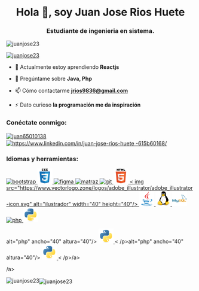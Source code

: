 <h1 align="center">Hola 👋, soy Juan Jose Rios Huete</h1>
<h3 align="center">Estudiante de ingenieria en sistema.</h3>

<p align="left"> <img src="https://komarev.com/ghpvc/?username=juanjose23&label=Profile%20views&color=0e75b6&style=flat" alt="juanjose23" /> </p>

<p align="left"> <a href=" https://github.com/ryo-ma/github-profile-trofeo"><img src="https://github-perfil-trofeo.vercel.app/?username=juanjose23" alt="juanjose23" /> </a> </p>

- 🌱 Actualmente estoy aprendiendo **Reactjs**

- 💬 Pregúntame sobre **Java, Php**

- 📫 Cómo contactarme **jrios9836@gmail.com**

- ⚡ Dato curioso **la programación me da inspiración**

<h3 align="left">Conéctate conmigo:</h3>
<p align="left">
<a href="https://twitter.com/juan65010138" target="blank"><img align="center" src="https://raw.githubusercontent.com/rahuldkjain/github-profile-readme-generator /master/src/images/icons/Social/twitter.svg" alt="juan65010138" height="30" width="40" /></a>
<a href="https://linkedin.com/in /https://www.linkedin.com/en/juan-jose-rios-huete-615b60168/" target="blank"><img align="center" src="https://raw.githubusercontent.com/ rahuldkjain/github-profile-readme-generator/master/src/images/icons/Social/linked-in-alt.svg" alt="https://www.linkedin.com/in/juan-jose-rios-huete -615b60168/" alto="30" ancho="40" /></a>
</p>

<h3 alinear="left">Idiomas y herramientas:</h3>
<p align="left"> <a href="https://getbootstrap.com" target="_blank" rel="noreferrer"> <img src="https://raw.githubusercontent.com/devicons/devicon /master/icons/bootstrap/bootstrap-plain-wordmark.svg" alt="bootstrap" width="40" height="40"/> </a> <a href="https://www.w3schools.com /css/" target="_blank" rel="noreferrer"> <img src="https://raw.githubusercontent.com/devicons/devicon/master/icons/css3/css3-original-wordmark.svg" alt= "css3" width="40" height="40"/> </a> <a href="https://www.figma.com/" target="_blank" rel="noreferrer"> <img src="https://www.vectorlogo.zone/logos/figma/figma-icon.svg" alt="figma" width="40" height="40"/> </a> <a href=" https://flask.palletsprojects.com/" target="_blank" rel="noreferrer"> <img src="https://www.vectorlogo.zone/logos/pocoo_flask/pocoo_flask-icon.svg" alt=" matraz" width="40" height="40"/> </a> <a href="https://git-scm.com/" target="_blank" rel="noreferrer"> <img src=" https://www.vectorlogo.zone/logos/git-scm/git-scm-icon.svg" alt="git" width="40" height="40"/> </a> <a href=" https://www.w3.org/html/"target="_blank" rel="noreferrer"> <img src="https://raw.githubusercontent.com/devicons/devicon/master/icons/html5/html5-original-wordmark.svg" alt="html5" ancho ="40" height="40"/> </a> <a href="https://www.adobe.com/in/products/illustrator.html" target="_blank" rel="noreferrer"> < img src="https://www.vectorlogo.zone/logos/adobe_illustrator/adobe_illustrator-icon.svg" alt="ilustrador" width="40" height="40"/> </a> <a href=" https://www.java.com" target="_blank" rel="noreferrer"> <img src="https://raw.githubusercontent.com/devicons/devicon/master/icons/java/java-original.svg" alt="java" width="40" height="40"/> </a> <a href="https://www. linux.org/" target="_blank" rel="noreferrer"> <img src="https://raw.githubusercontent.com/devicons/devicon/master/icons/linux/linux-original.svg" alt=" linux" width="40" height="40"/> </a> <a href="https://www.mysql.com/" target="_blank" rel="noreferrer"> <img src=" https://raw.githubusercontent.com/devicons/devicon/master/icons/mysql/mysql-original-wordmark.svg" alt="mysql" width="40" height="40"/> </a> <a href="https://www.php.net" target="_blank" rel="noreferrer"> <img src="https://raw.githubusercontent.com/devicons/devicon/master/icons/php/ php-original.svg" alt="php" ancho="40" altura="40"/> </a> <a href="https://www.python.org" target="_blank" rel=" noreferrer"> <img src="https://raw.githubusercontent.com/devicons/devicon/master/icons/python/python-original.svg" alt="python" width="40" height="40"/ > </a> </p>alt="php" ancho="40" altura="40"/> </a> <a href="https://www.python.org" target="_blank" rel="noreferrer"> <img src ="https://raw.githubusercontent.com/devicons/devicon/master/icons/python/python-original.svg" alt="python" width="40" height="40"/> </a> < /p>alt="php" ancho="40" altura="40"/> </a> <a href="https://www.python.org" target="_blank" rel="noreferrer"> <img src ="https://raw.githubusercontent.com/devicons/devicon/master/icons/python/python-original.svg" alt="python" width="40" height="40"/> </a> < /p>/a> </p>/a> </p>

<p><img align="left" src="https://github-readme-stats.vercel.app/api/top-langs?username=juanjose23&show_icons=true&locale=en&layout=compact" alt="juanjose23" /> </p>

<p> <img align="center" src="https://github-readme-stats.vercel.app/api?username=juanjose23&show_icons=true&locale=en" alt="juanjose23" /> </p>
